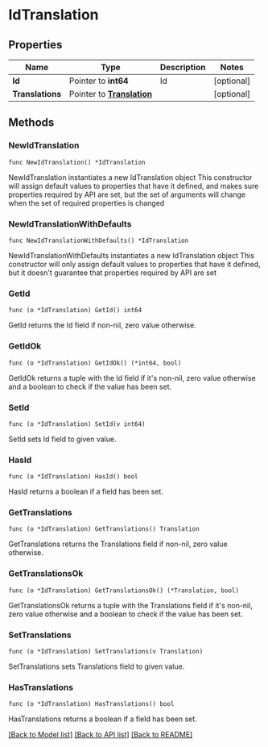 # IdTranslation

## Properties

Name | Type | Description | Notes
------------ | ------------- | ------------- | -------------
**Id** | Pointer to **int64** | Id | [optional] 
**Translations** | Pointer to [**Translation**](Translation.md) |  | [optional] 

## Methods

### NewIdTranslation

`func NewIdTranslation() *IdTranslation`

NewIdTranslation instantiates a new IdTranslation object
This constructor will assign default values to properties that have it defined,
and makes sure properties required by API are set, but the set of arguments
will change when the set of required properties is changed

### NewIdTranslationWithDefaults

`func NewIdTranslationWithDefaults() *IdTranslation`

NewIdTranslationWithDefaults instantiates a new IdTranslation object
This constructor will only assign default values to properties that have it defined,
but it doesn't guarantee that properties required by API are set

### GetId

`func (o *IdTranslation) GetId() int64`

GetId returns the Id field if non-nil, zero value otherwise.

### GetIdOk

`func (o *IdTranslation) GetIdOk() (*int64, bool)`

GetIdOk returns a tuple with the Id field if it's non-nil, zero value otherwise
and a boolean to check if the value has been set.

### SetId

`func (o *IdTranslation) SetId(v int64)`

SetId sets Id field to given value.

### HasId

`func (o *IdTranslation) HasId() bool`

HasId returns a boolean if a field has been set.

### GetTranslations

`func (o *IdTranslation) GetTranslations() Translation`

GetTranslations returns the Translations field if non-nil, zero value otherwise.

### GetTranslationsOk

`func (o *IdTranslation) GetTranslationsOk() (*Translation, bool)`

GetTranslationsOk returns a tuple with the Translations field if it's non-nil, zero value otherwise
and a boolean to check if the value has been set.

### SetTranslations

`func (o *IdTranslation) SetTranslations(v Translation)`

SetTranslations sets Translations field to given value.

### HasTranslations

`func (o *IdTranslation) HasTranslations() bool`

HasTranslations returns a boolean if a field has been set.


[[Back to Model list]](../README.md#documentation-for-models) [[Back to API list]](../README.md#documentation-for-api-endpoints) [[Back to README]](../README.md)


